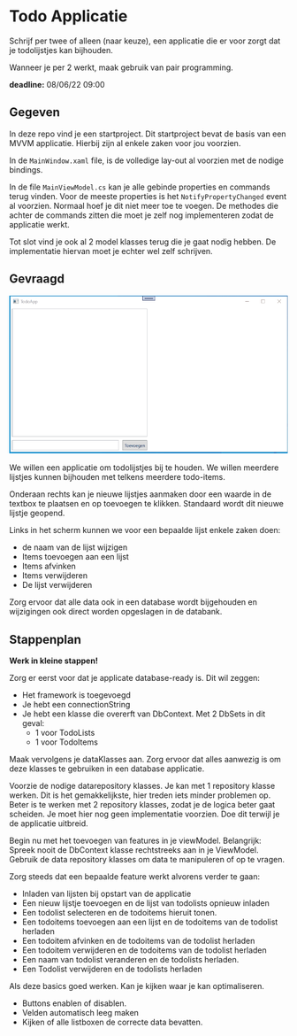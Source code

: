 # Todo Applicatie

Schrijf per twee of alleen (naar keuze), een applicatie die er voor zorgt dat je todolijstjes kan bijhouden.

Wanneer je per 2 werkt, maak gebruik van pair programming.

**deadline:** 08/06/22 09:00

## Gegeven

In deze repo vind je een startproject. Dit startproject bevat de basis van een MVVM applicatie. Hierbij zijn al enkele zaken voor jou voorzien.

In de `MainWindow.xaml` file, is de volledige lay-out al voorzien met de nodige bindings.

In de file `MainViewModel.cs` kan je alle gebinde properties en commands terug vinden. Voor de meeste properties is het `NotifyPropertyChanged` event al voorzien. Normaal hoef je dit niet meer toe te voegen. De methodes die achter de commands zitten die moet je zelf nog implementeren zodat de applicatie werkt.

Tot slot vind je ook al 2 model klasses terug die je gaat nodig hebben. De implementatie hiervan moet je echter wel zelf schrijven.

## Gevraagd

![](assets/Demo.gif)

We willen een applicatie om todolijstjes bij te houden. We willen meerdere lijstjes kunnen bijhouden met telkens meerdere todo-items.

Onderaan rechts kan je nieuwe lijstjes aanmaken door een waarde in de textbox te plaatsen en op toevoegen te klikken. Standaard wordt dit nieuwe lijstje geopend.

Links in het scherm kunnen we voor een bepaalde lijst enkele zaken doen:

- de naam van de lijst wijzigen
- Items toevoegen aan een lijst
- Items afvinken
- Items verwijderen
- De lijst verwijderen

Zorg ervoor dat alle data ook in een database wordt bijgehouden en wijzigingen ook direct worden opgeslagen in de databank.

## Stappenplan

**Werk in kleine stappen!**

Zorg er eerst voor dat je applicate database-ready is. Dit wil zeggen:

- Het framework is toegevoegd
- Je hebt een connectionString
- Je hebt een klasse die overerft van DbContext. Met 2 DbSets in dit geval:
  - 1 voor TodoLists
  - 1 voor TodoItems

Maak vervolgens je dataKlasses aan. Zorg ervoor dat alles aanwezig is om deze klasses te gebruiken in een database applicatie.

Voorzie de nodige datarepository klasses. Je kan met 1 repository klasse werken. Dit is het gemakkelijkste, hier treden iets minder problemen op. Beter is te werken met 2 repository klasses, zodat je de logica beter gaat scheiden. Je moet hier nog geen implementatie voorzien. Doe dit terwijl je de applicatie uitbreid.

Begin nu met het toevoegen van features in je viewModel. Belangrijk: Spreek nooit de DbContext klasse rechtstreeks aan in je ViewModel. Gebruik de data repository klasses om data te manipuleren of op te vragen.

Zorg steeds dat een bepaalde feature werkt alvorens verder te gaan:

- Inladen van lijsten bij opstart van de applicatie
- Een nieuw lijstje toevoegen en de lijst van todolists opnieuw inladen
- Een todolist selecteren en de todoitems hieruit tonen.
- Een todoitems toevoegen aan een lijst en de todoitems van de todolist herladen
- Een todoitem afvinken en de todoitems van de todolist herladen
- Een todoitem verwijderen en de todoitems van de todolist herladen
- Een naam van todolist veranderen en de todolists herladen.
- Een Todolist verwijderen en de todolists herladen

Als deze basics goed werken. Kan je kijken waar je kan optimaliseren.

- Buttons enablen of disablen.
- Velden automatisch leeg maken
- Kijken of alle listboxen de correcte data bevatten.
